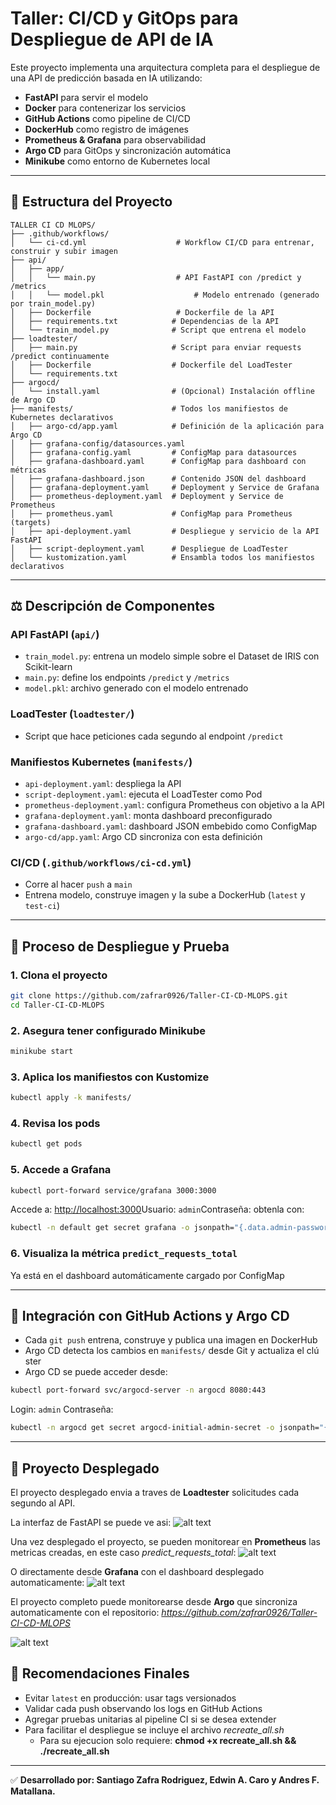 # Taller: CI/CD y GitOps para Despliegue de API de IA

Este proyecto implementa una arquitectura completa para el despliegue de una API de predicción basada en IA utilizando:

- **FastAPI** para servir el modelo
- **Docker** para contenerizar los servicios
- **GitHub Actions** como pipeline de CI/CD
- **DockerHub** como registro de imágenes
- **Prometheus & Grafana** para observabilidad
- **Argo CD** para GitOps y sincronización automática
- **Minikube** como entorno de Kubernetes local

---

## 📂 Estructura del Proyecto

```
TALLER CI CD MLOPS/
├── .github/workflows/
│   └── ci-cd.yml                    # Workflow CI/CD para entrenar, construir y subir imagen
├── api/
│   ├── app/
│   │   └── main.py                  # API FastAPI con /predict y /metrics
│   │   └── model.pkl                    # Modelo entrenado (generado por train_model.py)
│   ├── Dockerfile                   # Dockerfile de la API
│   ├── requirements.txt            # Dependencias de la API
│   └── train_model.py              # Script que entrena el modelo
├── loadtester/
│   ├── main.py                     # Script para enviar requests /predict continuamente
│   ├── Dockerfile                  # Dockerfile del LoadTester
│   └── requirements.txt
├── argocd/
│   └── install.yaml                # (Opcional) Instalación offline de Argo CD
├── manifests/                      # Todos los manifiestos de Kubernetes declarativos
│   ├── argo-cd/app.yaml            # Definición de la aplicación para Argo CD
│   ├── grafana-config/datasources.yaml
│   ├── grafana-config.yaml         # ConfigMap para datasources
│   ├── grafana-dashboard.yaml      # ConfigMap para dashboard con métricas
│   ├── grafana-dashboard.json      # Contenido JSON del dashboard
│   ├── grafana-deployment.yaml     # Deployment y Service de Grafana
│   ├── prometheus-deployment.yaml  # Deployment y Service de Prometheus
│   ├── prometheus.yaml             # ConfigMap para Prometheus (targets)
│   ├── api-deployment.yaml         # Despliegue y servicio de la API FastAPI
│   ├── script-deployment.yaml      # Despliegue de LoadTester
│   └── kustomization.yaml          # Ensambla todos los manifiestos declarativos
```

---

## ⚖️ Descripción de Componentes

### API FastAPI (`api/`)

- `train_model.py`: entrena un modelo simple sobre el Dataset de IRIS con Scikit-learn
- `main.py`: define los endpoints `/predict` y `/metrics`
- `model.pkl`: archivo generado con el modelo entrenado

### LoadTester (`loadtester/`)

- Script que hace peticiones cada segundo al endpoint `/predict`

### Manifiestos Kubernetes (`manifests/`)

- `api-deployment.yaml`: despliega la API
- `script-deployment.yaml`: ejecuta el LoadTester como Pod
- `prometheus-deployment.yaml`: configura Prometheus con objetivo a la API
- `grafana-deployment.yaml`: monta dashboard preconfigurado
- `grafana-dashboard.yaml`: dashboard JSON embebido como ConfigMap
- `argo-cd/app.yaml`: Argo CD sincroniza con esta definición

### CI/CD (`.github/workflows/ci-cd.yml`)

- Corre al hacer `push` a `main`
- Entrena modelo, construye imagen y la sube a DockerHub (`latest` y `test-ci`)

---

## 🧰 Proceso de Despliegue y Prueba

### 1. Clona el proyecto

```bash
git clone https://github.com/zafrar0926/Taller-CI-CD-MLOPS.git
cd Taller-CI-CD-MLOPS
```

### 2. Asegura tener configurado Minikube

```bash
minikube start
```

### 3. Aplica los manifiestos con Kustomize

```bash
kubectl apply -k manifests/
```

### 4. Revisa los pods

```bash
kubectl get pods
```

### 5. Accede a Grafana

```bash
kubectl port-forward service/grafana 3000:3000
```

Accede a: [http://localhost:3000](http://localhost:3000)Usuario: `admin`Contraseña: obtenla con:

```bash
kubectl -n default get secret grafana -o jsonpath="{.data.admin-password}" | base64 -d && echo
```

### 6. Visualiza la métrica `predict_requests_total`

Ya está en el dashboard automáticamente cargado por ConfigMap

---

## 🚀 Integración con GitHub Actions y Argo CD

- Cada `git push` entrena, construye y publica una imagen en DockerHub
- Argo CD detecta los cambios en `manifests/` desde Git y actualiza el clú ster
- Argo CD se puede acceder desde:

```bash
kubectl port-forward svc/argocd-server -n argocd 8080:443
```

Login: `admin` Contraseña:

```bash
kubectl -n argocd get secret argocd-initial-admin-secret -o jsonpath="{.data.password}" | base64 -d && echo
```

---

## 🚀 Proyecto Desplegado

El proyecto desplegado envia a traves de **Loadtester** solicitudes cada segundo al API. 

La interfaz de FastAPI se puede ve asi:
![alt text](image.png)

Una vez desplegado el proyecto, se pueden monitorear en **Prometheus** las metricas creadas, en este caso *predict_requests_total*:
![alt text](image-1.png)

O directamente desde **Grafana** con el dashboard desplegado automaticamente:
![alt text](image-2.png)

El proyecto completo puede monitorearse desde **Argo** que sincroniza automaticamente con el repositorio: *https://github.com/zafrar0926/Taller-CI-CD-MLOPS*

![alt text](image-3.png)


## 🛌 Recomendaciones Finales

- Evitar `latest` en producción: usar tags versionados
- Validar cada push observando los logs en GitHub Actions
- Agregar pruebas unitarias al pipeline CI si se desea extender
- Para facilitar el despliegue se incluye el archivo *recreate_all.sh*
    - Para su ejecucion solo requiere:
    **chmod +x recreate_all.sh && ./recreate_all.sh**
---

✅ **Desarrollado por: Santiago Zafra Rodriguez, Edwin A. Caro y Andres F. Matallana.**
